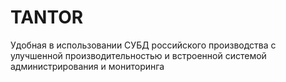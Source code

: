# TANTOR
Удобная в использовании СУБД российского производства с улучшенной производительностью и встроенной системой администрирования и мониторинга
